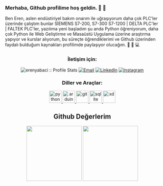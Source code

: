 ### Merhaba, Github profilime hoş geldin. :wave: :wave:

Ben Eren, aslen endüstiriyel bakım onarım ile uğraşıyorum daha çok PLC'ler üzerinde çalıştım bunlar SİEMENS S7-200, S7-300 S7-1200 | DELTA PLC'ler | FALTEK PLC'ler, yazılıma yeni başladım şu anda Python öğreniyorum, daha çok Python ile Web Geliştirme ve Masaüstü Uygulama üzerine araştırma yapıyor ve kurslar alıyorum, bu süreçte öğrendiklerimi ve Github üzerinden faydalı bulduğum kaynakları profilimde paylaşıyor olucağım. :electric_plug: :mag_right: :computer:

<h3 align="center">İletişim için:</h3>

<p align="center">
<img src="https://komarev.com/ghpvc/?username=erenyabaci&color=blue" alt="erenyabaci :: Profile Stats"></a>
<a href="mailto:erenyabacii@outlook.com"><img alt="Email" src="https://img.shields.io/badge/Email-erenyabacii@outlook.com-blue?style=flat&logo=gmail"></a>
<a href="https://www.linkedin.com/in/eren-yabacı-187992232/" target="_blank"><img alt="LinkedIn" src="https://img.shields.io/badge/LinkedIn-@erenyabaci-blue?style=flat&logo=linkedin"></a>
<a href="https://www.instagram.com/erenyabaci/"><img alt="Instagram" src="https://img.shields.io/badge/Instagram-erenyabaci-black?style=flat-square&logo=instagram"></a>
</p>

<h3 align="center">Diller ve Araçlar:</h3>
<p align="center"> <a href="https://www.python.org/" target="_blank"> <img src="https://www.vectorlogo.zone/logos/python/python-icon.svg" alt="python" width="40" height="40"/> </a> <a href="https://www.arduino.cc/" target="_blank"> <img src="https://cdn.worldvectorlogo.com/logos/arduino-1.svg" alt="arduino" width="40" height="40"/> </a> <a href="https://git-scm.com/" target="_blank"> <img src="https://www.vectorlogo.zone/logos/git-scm/git-scm-icon.svg" alt="git" width="40" height="40"/> </a> <a href="https://code.visualstudio.com/" target="_blank"> <img src="https://www.vectorlogo.zone/logos/visualstudio_code/visualstudio_code-icon.svg" alt="sqlite" width="40" height="40"/> </a> <a href="https://new.siemens.com/tr/tr.html?acz=1&gclid=CjwKCAjwq5-WBhB7EiwAl-HEktbSuRH4J3t2_BlVosuIJ5f4evGH4O8EVgk6IFJ3iXRcRnoJzQbv5xoCixwQAvD_BwE" target="_blank"> <img src="https://www.vectorlogo.zone/logos/siemens/siemens-icon.svg" alt="xd" width="40" height="40"/> </a> </p>

<h2 align="center">Github Değerlerim </h2>
<p align="center">
  <img src="https://github-readme-stats.vercel.app/api?username=erenyabaci" height="180">
  <img src="https://github-readme-stats.vercel.app/api/top-langs/?username=erenyabaci" height="180">
  
</p>
